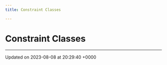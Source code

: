 ```yaml
---
title: Constraint Classes

---
```


# Constraint Classes








-------------------------------

Updated on 2023-08-08 at 20:29:40 +0000